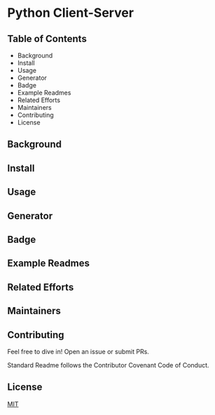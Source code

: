 # Python Client-Server
## Table of Contents
* Background
* Install
* Usage
* Generator
* Badge
* Example Readmes
* Related Efforts
* Maintainers
* Contributing
* License
## Background
## Install
## Usage
## Generator
## Badge
## Example Readmes
## Related Efforts
## Maintainers
## Contributing
Feel free to dive in! Open an issue or submit PRs.

Standard Readme follows the Contributor Covenant Code of Conduct.
## License
[MIT](https://github.com/adibhaider/Python-Client-Server/blob/main/LICENSE)
